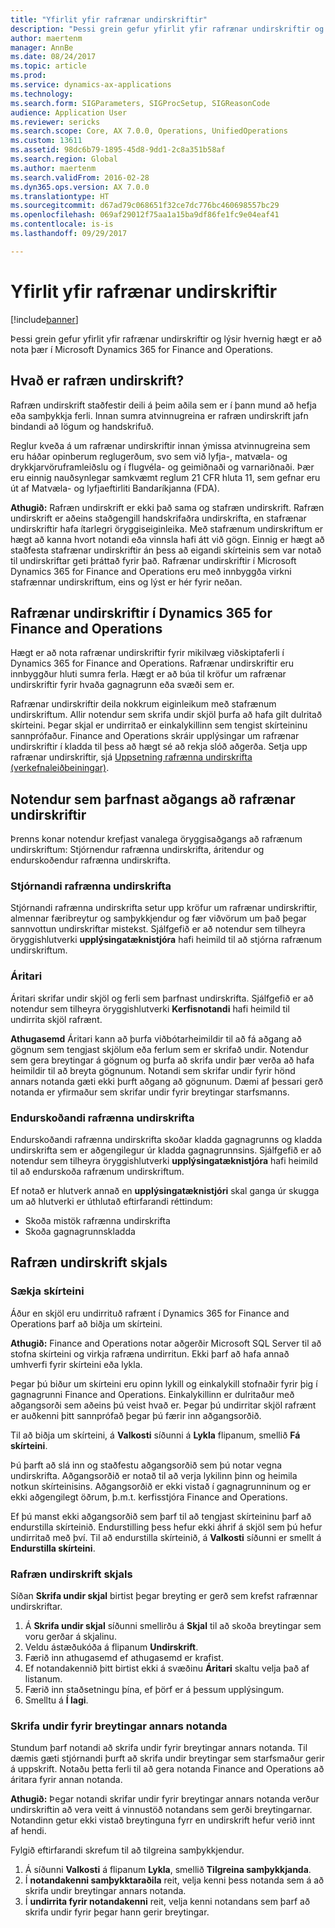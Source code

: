 ```yaml
---
title: "Yfirlit yfir rafrænar undirskriftir"
description: "Þessi grein gefur yfirlit yfir rafrænar undirskriftir og lýsir hvernig hægt er að nota þær í Microsoft Dynamics 365 for Finance and Operations."
author: maertenm
manager: AnnBe
ms.date: 08/24/2017
ms.topic: article
ms.prod: 
ms.service: dynamics-ax-applications
ms.technology: 
ms.search.form: SIGParameters, SIGProcSetup, SIGReasonCode
audience: Application User
ms.reviewer: sericks
ms.search.scope: Core, AX 7.0.0, Operations, UnifiedOperations
ms.custom: 13611
ms.assetid: 98dc6b79-1895-45d8-9dd1-2c8a351b58af
ms.search.region: Global
ms.author: maertenm
ms.search.validFrom: 2016-02-28
ms.dyn365.ops.version: AX 7.0.0
ms.translationtype: HT
ms.sourcegitcommit: d67ad79c068651f32ce7dc776bc460698557bc29
ms.openlocfilehash: 069af29012f75aa1a15ba9df86fe1fc9e04eaf41
ms.contentlocale: is-is
ms.lasthandoff: 09/29/2017

---
```


# <a name="electronic-signature-overview"></a>Yfirlit yfir rafrænar undirskriftir

[!include[banner](../includes/banner.md)]


Þessi grein gefur yfirlit yfir rafrænar undirskriftir og lýsir hvernig hægt er að nota þær í Microsoft Dynamics 365 for Finance and Operations.

<a name="what-is-an-electronic-signature"></a>Hvað er rafræn undirskrift?
--------------------------------

Rafræn undirskrift staðfestir deili á þeim aðila sem er í þann mund að hefja eða samþykkja ferli. Innan sumra atvinnugreina er rafræn undirskrift jafn bindandi að lögum og handskrifuð. 

Reglur kveða á um rafrænar undirskriftir innan ýmissa atvinnugreina sem eru háðar opinberum reglugerðum, svo sem við lyfja-, matvæla- og drykkjarvöruframleiðslu og í flugvéla- og geimiðnaði og varnariðnaði. Þær eru einnig nauðsynlegar samkvæmt reglum 21 CFR hluta 11, sem gefnar eru út af Matvæla- og lyfjaeftirliti Bandaríkjanna (FDA). 

**Athugið:** Rafræn undirskrift er ekki það sama og stafræn undirskrift. Rafræn undirskrift er aðeins staðgengill handskrifaðra undirskrifta, en stafrænar undirskriftir hafa ítarlegri öryggiseiginleika. Með stafrænum undirskriftum er hægt að kanna hvort notandi eða vinnsla hafi átt við gögn. Einnig er hægt að staðfesta stafrænar undirskriftir án þess að eigandi skírteinis sem var notað til undirskriftar geti þráttað fyrir það. Rafrænar undirskriftir í Microsoft Dynamics 365 for Finance and Operations eru með innbyggða virkni stafrænnar undirskriftum, eins og lýst er hér fyrir neðan.

## <a name="electronic-signatures-in-dynamics-365-for-finance-and-operations"></a>Rafrænar undirskriftir í Dynamics 365 for Finance and Operations
Hægt er að nota rafrænar undirskriftir fyrir mikilvæg viðskiptaferli í Dynamics 365 for Finance and Operations. Rafrænar undirskriftir eru innbyggður hluti sumra ferla. Hægt er að búa til kröfur um rafrænar undirskriftir fyrir hvaða gagnagrunn eða svæði sem er. 

Rafrænar undirskriftir deila nokkrum eiginleikum með stafrænum undirskriftum. Allir notendur sem skrifa undir skjöl þurfa að hafa gilt dulritað skírteini. Þegar skjal er undirritað er einkalykillinn sem tengist skírteininu sannprófaður. Finance and Operations skráir upplýsingar um rafrænar undirskriftir í kladda til þess að hægt sé að rekja slóð aðgerða. Setja upp rafrænar undirskriftir, sjá [Uppsetning rafrænna undirskrifta (verkefnaleiðbeiningar)](tasks/set-up-electronic-signatures.md).

## <a name="users-who-require-access-to-electronic-signatures"></a>Notendur sem þarfnast aðgangs að rafrænar undirskriftir
Þrenns konar notendur krefjast vanalega öryggisaðgangs að rafrænum undirskriftum: Stjórnendur rafrænna undirskrifta, áritendur og endurskoðendur rafrænna undirskrifta.

### <a name="electronic-signature-administrator"></a>Stjórnandi rafrænna undirskrifta

Stjórnandi rafrænna undirskrifta setur upp kröfur um rafrænar undirskriftir, almennar færibreytur og samþykkjendur og fær viðvörum um það þegar sannvottun undirskriftar mistekst. Sjálfgefið er að notendur sem tilheyra öryggishlutverki **upplýsingatæknistjóra** hafi heimild til að stjórna rafrænum undirskriftum.

### <a name="signer"></a>Áritari

Áritari skrifar undir skjöl og ferli sem þarfnast undirskrifta. Sjálfgefið er að notendur sem tilheyra öryggishlutverki **Kerfisnotandi** hafi heimild til undirrita skjöl rafrænt. 

**Athugasemd** Áritari kann að þurfa viðbótarheimildir til að fá aðgang að gögnum sem tengjast skjölum eða ferlum sem er skrifað undir. Notendur sem gera breytingar á gögnum og þurfa að skrifa undir þær verða að hafa heimildir til að breyta gögnunum. Notandi sem skrifar undir fyrir hönd annars notanda gæti ekki þurft aðgang að gögnunum. Dæmi af þessari gerð notanda er yfirmaður sem skrifar undir fyrir breytingar starfsmanns.

### <a name="electronic-signature-auditor"></a>Endurskoðandi rafrænna undirskrifta

Endurskoðandi rafrænna undirskrifta skoðar kladda gagnagrunns og kladda undirskrifta sem er aðgengilegur úr kladda gagnagrunnsins. Sjálfgefið er að notendur sem tilheyra öryggishlutverki **upplýsingatæknistjóra** hafi heimild til að endurskoða rafrænum undirskriftum. 

Ef notað er hlutverk annað en **upplýsingatæknistjóri** skal ganga úr skugga um að hlutverki er úthlutað eftirfarandi réttindum:

-   Skoða mistök rafrænna undirskrifta
-   Skoða gagnagrunnskladda

## <a name="signing-documents-electronically"></a>Rafræn undirskrift skjals
### <a name="get-a-certificate"></a>Sækja skírteini

Áður en skjöl eru undirrituð rafrænt í Dynamics 365 for Finance and Operations þarf að biðja um skírteini. 

**Athugið:** Finance and Operations notar aðgerðir Microsoft SQL Server til að stofna skírteini og virkja rafræna undirritun. Ekki þarf að hafa annað umhverfi fyrir skírteini eða lykla. 

Þegar þú biður um skírteini eru opinn lykill og einkalykill stofnaðir fyrir þig í gagnagrunni Finance and Operations. Einkalykillinn er dulritaður með aðgangsorði sem aðeins þú veist hvað er. Þegar þú undirritar skjöl rafrænt er auðkenni þitt sannprófað þegar þú færir inn aðgangsorðið. 

Til að biðja um skírteini, á **Valkosti** síðunni á **Lykla** flipanum, smellið **Fá skírteini**. 

Þú þarft að slá inn og staðfestu aðgangsorðið sem þú notar vegna undirskrifta. Aðgangsorðið er notað til að verja lykilinn þinn og heimila notkun skírteinisins. Aðgangsorðið er ekki vistað í gagnagrunninum og er ekki aðgengilegt öðrum, þ.m.t. kerfisstjóra Finance and Operations. 

Ef þú manst ekki aðgangsorðið sem þarf til að tengjast skírteininu þarf að endurstilla skírteinið. Endurstilling þess hefur ekki áhrif á skjöl sem þú hefur undirritað með því. Til að endurstilla skírteinið, á **Valkosti** síðunni er smellt á **Endurstilla skírteini**.

### <a name="sign-a-document-electronically"></a>Rafræn undirskrift skjals

Síðan **Skrifa undir skjal** birtist þegar breyting er gerð sem krefst rafrænnar undirskriftar.

1.  Á **Skrifa undir skjal** síðunni smellirðu á **Skjal** til að skoða breytingar sem voru gerðar á skjalinu.
2.  Veldu ástæðukóða á flipanum **Undirskrift**.
3.  Færið inn athugasemd ef athugasemd er krafist.
4.  Ef notandakennið þitt birtist ekki á svæðinu **Áritari** skaltu velja það af listanum.
5.  Færið inn staðsetningu þína, ef þörf er á þessum upplýsingum.
6.  Smelltu á **Í lagi**.

### <a name="sign-for-another-users-changes"></a>Skrifa undir fyrir breytingar annars notanda

Stundum þarf notandi að skrifa undir fyrir breytingar annars notanda. Til dæmis gæti stjórnandi þurft að skrifa undir breytingar sem starfsmaður gerir á uppskrift. Notaðu þetta ferli til að gera notanda Finance and Operations að áritara fyrir annan notanda. 

**Athugið:** Þegar notandi skrifar undir fyrir breytingar annars notanda verður undirskriftin að vera veitt á vinnustöð notandans sem gerði breytingarnar. Notandinn getur ekki vistað breytinguna fyrr en undirskrift hefur verið innt af hendi. 

Fylgið eftirfarandi skrefum til að tilgreina samþykkjendur.

1.  Á síðunni **Valkosti** á flipanum **Lykla**, smellið **Tilgreina samþykkjanda**.
2.  Í **notandakenni samþykktaraðila** reit, velja kenni þess notanda sem á að skrifa undir breytingar annars notanda.
3.  Í **undirrita fyrir notandakenni** reit, velja kenni notandans sem þarf að skrifa undir fyrir þegar hann gerir breytingar.





